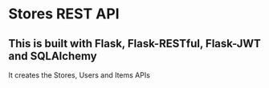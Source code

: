 # Stores REST API

## This is built with Flask, Flask-RESTful, Flask-JWT and SQLAlchemy

It creates the Stores, Users and Items APIs
